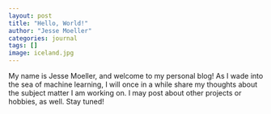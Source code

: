 ```yaml
---
layout: post
title: "Hello, World!"
author: "Jesse Moeller"
categories: journal
tags: []
image: iceland.jpg
---
```


My name is Jesse Moeller, and welcome to my personal blog! As I wade into the sea of machine learning, I will once in a while share my thoughts about the subject matter I am working on. I may post about other projects or hobbies, as well. Stay tuned!